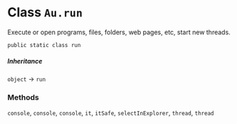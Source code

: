 # Class `Au.run`

Execute or open programs, files, folders, web pages, etc, start new threads.

```
public static class run
```

##### Inheritance

`object` → `run`

### Methods

`console`, `console`, `console`, `it`, `itSafe`, `selectInExplorer`, `thread`, `thread`
